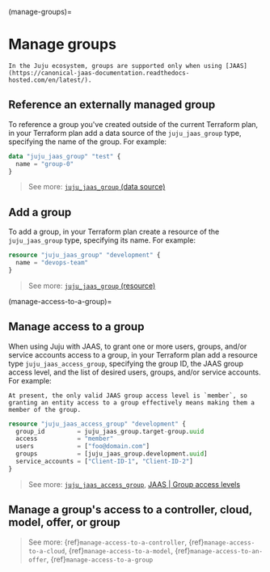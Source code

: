 (manage-groups)=
# Manage groups

```{note}
In the Juju ecosystem, groups are supported only when using [JAAS](https://canonical-jaas-documentation.readthedocs-hosted.com/en/latest/).
```

## Reference an externally managed group

To reference a group you've created outside of the current Terraform plan, in your Terraform plan add a data source of the `juju_jaas_group` type, specifying the name of the group. For example:

```terraform
data "juju_jaas_group" "test" {
  name = "group-0"
}
```

> See more: [`juju_jaas_group` (data source)](https://registry.terraform.io/providers/juju/juju/latest/docs/data-sources/jaas_group)


## Add a group

To add a group, in your Terraform plan create a resource of the `juju_jaas_group` type, specifying its name. For example:

```terraform
resource "juju_jaas_group" "development" {
  name = "devops-team"
}
```

> See more: [`juju_jaas_group` (resource)](https://registry.terraform.io/providers/juju/juju/latest/docs/resources/jaas_group)

(manage-access-to-a-group)=
## Manage access to a group

When using Juju with JAAS, to grant one or more users, groups, and/or service accounts access to a group, in your Terraform plan add a resource type `juju_jaas_access_group`, specifying the group ID, the JAAS group access level, and the list of desired users, groups, and/or service accounts. For example:


```{note}
At present, the only valid JAAS group access level is `member`, so granting an entity access to a group effectively means making them a member of the group.
```

```terraform
resource "juju_jaas_access_group" "development" {
  group_id         = juju_jaas_group.target-group.uuid
  access           = "member"
  users            = ["foo@domain.com"]
  groups           = [juju_jaas_group.development.uuid]
  service_accounts = ["Client-ID-1", "Client-ID-2"]
}
```

> See more: [`juju_jaas_access_group`](https://registry.terraform.io/providers/juju/juju/latest/docs/resources/jaas_access_group), [JAAS | Group access levels](https://canonical-jaas-documentation.readthedocs-hosted.com/en/latest/reference/authorisation_model/#group)

## Manage a group's access to a controller, cloud, model, offer, or group

> See more: {ref}`manage-access-to-a-controller`, {ref}`manage-access-to-a-cloud`, {ref}`manage-access-to-a-model`, {ref}`manage-access-to-an-offer`, {ref}`manage-access-to-a-group`